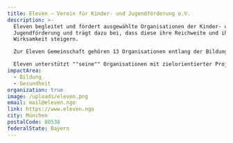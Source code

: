 ```yaml
---
title: Eleven – Verein für Kinder- und Jugendförderung e.V.
description: >-
  Eleven begleitet und fördert ausgewählte Organisationen der Kinder- und
  Jugendförderung und trägt dazu bei, dass diese ihre Reichweite und ihre
  Wirksamkeit steigern.

  Zur Eleven Gemeinschaft gehören 13 Organisationen entlang der Bildungskette: wellcome, Stiftung Fairchance, EDUCATION Y, Balu und Du, brotZeit, KinderHelden, Seniorpartner in School, Chancenwerk, ROCK YOUR LIFE!, START-Stiftung, apeiros, Joblinge und Kiron. Sie alle engagieren sich nachweislich wirksam für die Chancengleichheit von Kindern, Jugendlichen und Familien.

  Eleven unterstützt ""seine"" Organisationen mit zielorientierter Projektförderung, Weiterbildungs- und Beratungsangeboten und Formaten zu Austausch und Kooperation. Um gemeinsam maximal viele Kinder, Jugendliche und Familien maximal wirksam fördern zu können.
impactArea:
  - Bildung
  - Gesundheit
organization: true
image: /uploads/eleven.png
email: mail@eleven.ngo
link: https://www.eleven.ngo
city: München
postalCode: 80538
federalState: Bayern
---
```

